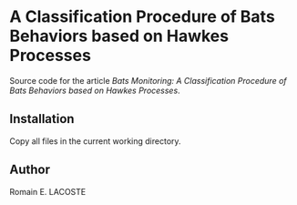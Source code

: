 # A Classification Procedure of Bats Behaviors based on Hawkes Processes

Source code for the article *Bats Monitoring: A Classification Procedure of Bats Behaviors based on Hawkes Processes*.

## Installation 

Copy all files in the current working directory.

## Author

Romain E. LACOSTE
